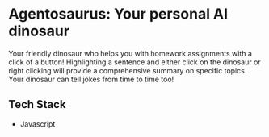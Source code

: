 # Agentosaurus: Your personal AI dinosaur

Your friendly dinosaur who helps you with homework assignments with a click of a button!
Highlighting a sentence and either click on the dinosaur or right clicking will provide a comprehensive summary on specific topics.
Your dinosaur can tell jokes from time to time too!

## Tech Stack

- Javascript